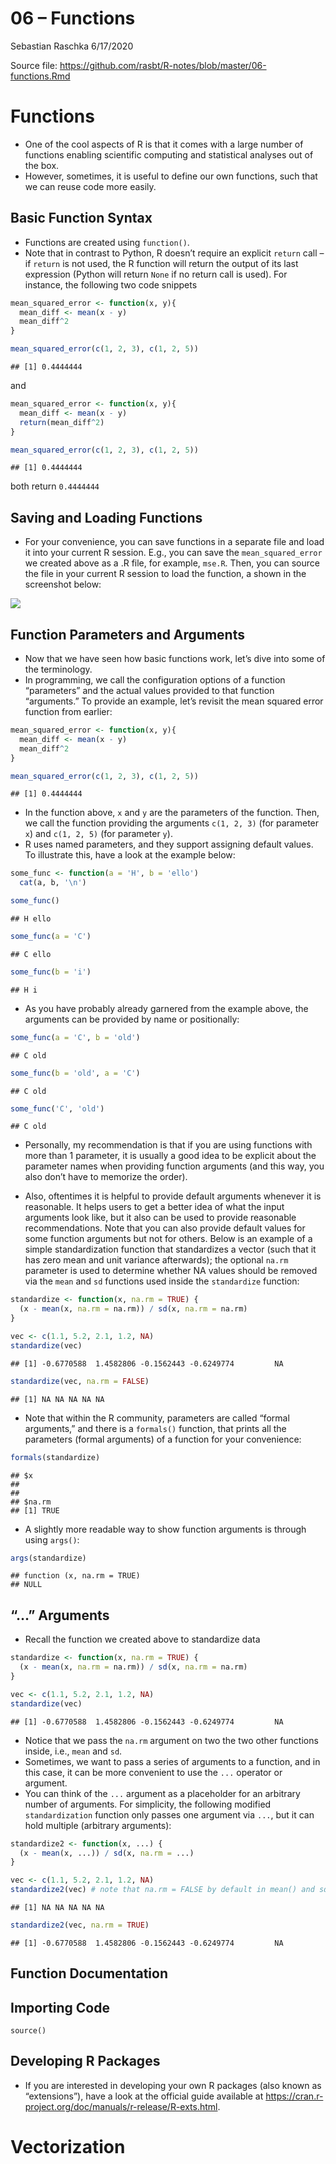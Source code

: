 06 – Functions
================
Sebastian Raschka
6/17/2020

Source file:
<https://github.com/rasbt/R-notes/blob/master/06-functions.Rmd>

# Functions

  - One of the cool aspects of R is that it comes with a large number of
    functions enabling scientific computing and statistical analyses out
    of the box.
  - However, sometimes, it is useful to define our own functions, such
    that we can reuse code more easily.

## Basic Function Syntax

  - Functions are created using `function()`.
  - Note that in contrast to Python, R doesn’t require an explicit
    `return` call – if `return` is not used, the R function will return
    the output of its last expression (Python will return `None` if no
    return call is used). For instance, the following two code snippets

<!-- end list -->

``` r
mean_squared_error <- function(x, y){
  mean_diff <- mean(x - y)
  mean_diff^2
}

mean_squared_error(c(1, 2, 3), c(1, 2, 5))
```

    ## [1] 0.4444444

and

``` r
mean_squared_error <- function(x, y){
  mean_diff <- mean(x - y)
  return(mean_diff^2)
}

mean_squared_error(c(1, 2, 3), c(1, 2, 5))
```

    ## [1] 0.4444444

both return `0.4444444`

## Saving and Loading Functions

  - For your convenience, you can save functions in a separate file and
    load it into your current R session. E.g., you can save the
    `mean_squared_error` we created above as a .R file, for example,
    `mse.R`. Then, you can source the file in your current R session to
    load the function, a shown in the screenshot below:

![](images/04/load-func.png)

## Function Parameters and Arguments

  - Now that we have seen how basic functions work, let’s dive into some
    of the terminology.
  - In programming, we call the configuration options of a function
    “parameters” and the actual values provided to that function
    “arguments.” To provide an example, let’s revisit the mean squared
    error function from earlier:

<!-- end list -->

``` r
mean_squared_error <- function(x, y){
  mean_diff <- mean(x - y)
  mean_diff^2
}

mean_squared_error(c(1, 2, 3), c(1, 2, 5))
```

    ## [1] 0.4444444

  - In the function above, `x` and `y` are the parameters of the
    function. Then, we call the function providing the arguments
    `c(1, 2, 3)` (for parameter `x`) and `c(1, 2, 5)` (for parameter
    `y`).
  - R uses named parameters, and they support assigning default values.
    To illustrate this, have a look at the example below:

<!-- end list -->

``` r
some_func <- function(a = 'H', b = 'ello')
  cat(a, b, '\n')

some_func()
```

    ## H ello

``` r
some_func(a = 'C')
```

    ## C ello

``` r
some_func(b = 'i')
```

    ## H i

  - As you have probably already garnered from the example above, the
    arguments can be provided by name or positionally:

<!-- end list -->

``` r
some_func(a = 'C', b = 'old')
```

    ## C old

``` r
some_func(b = 'old', a = 'C')
```

    ## C old

``` r
some_func('C', 'old')
```

    ## C old

  - Personally, my recommendation is that if you are using functions
    with more than 1 parameter, it is usually a good idea to be explicit
    about the parameter names when providing function arguments (and
    this way, you also don’t have to memorize the order).

  - Also, oftentimes it is helpful to provide default arguments whenever
    it is reasonable. It helps users to get a better idea of what the
    input arguments look like, but it also can be used to provide
    reasonable recommendations. Note that you can also provide default
    values for some function arguments but not for others. Below is an
    example of a simple standardization function that standardizes a
    vector (such that it has zero mean and unit variance afterwards);
    the optional `na.rm` parameter is used to determine whether NA
    values should be removed via the `mean` and `sd` functions used
    inside the `standardize` function:

<!-- end list -->

``` r
standardize <- function(x, na.rm = TRUE) {
  (x - mean(x, na.rm = na.rm)) / sd(x, na.rm = na.rm)
}

vec <- c(1.1, 5.2, 2.1, 1.2, NA)
standardize(vec)
```

    ## [1] -0.6770588  1.4582806 -0.1562443 -0.6249774         NA

``` r
standardize(vec, na.rm = FALSE)
```

    ## [1] NA NA NA NA NA

  - Note that within the R community, parameters are called “formal
    arguments,” and there is a `formals()` function, that prints all the
    parameters (formal arguments) of a function for your convenience:

<!-- end list -->

``` r
formals(standardize)
```

    ## $x
    ## 
    ## 
    ## $na.rm
    ## [1] TRUE

  - A slightly more readable way to show function arguments is through
    using `args()`:

<!-- end list -->

``` r
args(standardize)
```

    ## function (x, na.rm = TRUE) 
    ## NULL

## “…” Arguments

  - Recall the function we created above to standardize data

<!-- end list -->

``` r
standardize <- function(x, na.rm = TRUE) {
  (x - mean(x, na.rm = na.rm)) / sd(x, na.rm = na.rm)
}

vec <- c(1.1, 5.2, 2.1, 1.2, NA)
standardize(vec)
```

    ## [1] -0.6770588  1.4582806 -0.1562443 -0.6249774         NA

  - Notice that we pass the `na.rm` argument on two the two other
    functions inside, i.e., `mean` and `sd`.
  - Sometimes, we want to pass a series of arguments to a function, and
    in this case, it can be more convenient to use the `...` operator or
    argument.
  - You can think of the `...` argument as a placeholder for an
    arbitrary number of arguments. For simplicity, the following
    modified `standardization` function only passes one argument via
    `...`, but it can hold multiple (arbitrary arguments):

<!-- end list -->

``` r
standardize2 <- function(x, ...) {
  (x - mean(x, ...)) / sd(x, na.rm = ...)
}

vec <- c(1.1, 5.2, 2.1, 1.2, NA)
standardize2(vec) # note that na.rm = FALSE by default in mean() and sd()
```

    ## [1] NA NA NA NA NA

``` r
standardize2(vec, na.rm = TRUE)
```

    ## [1] -0.6770588  1.4582806 -0.1562443 -0.6249774         NA

## Function Documentation

## Importing Code

`source()`

## Developing R Packages

  - If you are interested in developing your own R packages (also known
    as “extensions”), have a look at the official guide available at
    <https://cran.r-project.org/doc/manuals/r-release/R-exts.html>.

# Vectorization
